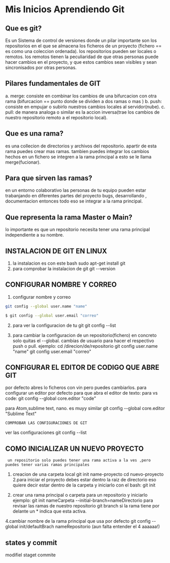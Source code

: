 #       Mis Inicios Aprendiendo Git
##  Que es git?
 Es un Sistema de control de versiones donde un pilar importante son los repositorios en el que se almacena los ficheros de un proyecto (fichero == es  como una coleccion ordenada).
 los repositorios pueden ser locales o remotos.
 los remotos tienen la peculiaridad de que otras personas puede hacer cambios en el proyecto, y que estos cambios sean visibles y sean sincronisados por otras personas.
## Pilares fundamentales de GIT
a. merge: consiste en combinar los cambios de una bifurcacion con otra rama
(bifurcacion == punto donde se dividen a dos ramas o mas )
b. push: consiste en empujar o subirlo nuestros cambios locales al servidor(nube).
c. pull: de manera analoga o similar es la accion inversa(trae los cambios de nuestro repositorio remoto a el repositorio local).

## Que es una rama?
es una collecion de directorios y archivos del repositorio.
apartir de esta rama puedes crear mas ramas. tambien puedes integrar los cambios hechos en un fichero se integren a la rama principal a esto se le llama merge(fucionar).
## Para que sirven las ramas?
en un entorno colaborativo las personas de tu equipo pueden estar trabanjando en diferentes partes del proyecto bugs, desarrollando , documentacion entonces todo eso se integrar a la rama principal.

## Que representa la rama Master o Main?
lo importante es que un repositorio necesita tener una rama principal independiente a su nombre.


##  INSTALACION DE GIT EN LINUX
1. la instalacion es con este bash
sudo apt-get install git
2. para comprobar la instalacion de git
git --version

##  CONFIGURAR NOMBRE Y CORREO
1. configurar nombre y correo
```bash 
git config --global user.name "name"
```
```bash
$ git config --global user.email "correo"
```
2. para ver la configuracion de tu git
 git config --list

3. para cambiar la configuracion de un repositorio(fichero) en concreto solo quitas el --global.
cambias de usuario para hacer el respectivo push o pull.
ejemplo:
cd /direcion/de/repositorio
 git config user.name "name"
 git config user.email "correo"

##  CONFIGURAR EL EDITOR DE CODIGO QUE ABRE GIT
por defecto abres lo ficheros con vin pero puedes cambiarlos.
para configurar un editor por defecto para que abra el editor de texto:
 para vs code:
 git config --global core.editor "code"

 para Atom,sublime text, nano. es muyy similar
  git config --global core.editor "Sublime Text"

    COMPROBAR LAS CONFIGURACIONES DE GIT
ver las configuraciones
 git config --list

##   COMO INICIALIZAR UN NUEVO PROYECTO
     un repositorio solo puedes tener una rama activa a la ves ,pero puedes tener varias ramas principales
1. creacion de una carpeta local
 git init name-proyecto
 cd nuevo-proyecto
2.para iniciar el proyecto debes estar dentro la raiz de directorio eso quiere decir estar dentro de la carpeta y iniciarlo con el bash:
 git init

3. crear una rama principal o carpeta para un repositorio y iniciarlo
ejemplo:
git init nameCarpeta --initial-branch=nameDirectorio
para revisar las ramas de nuestro repositorio
 git branch
si la rama tiene por delante un * indica que esta activa.

4.cambiar nombre de la rama principal que usa por defecto
 git config --global init/defaultBrach nameRepositorio
(aun falta entender el 4 aaaaaa!)

## states y commit

modifiel 
staget
commite










